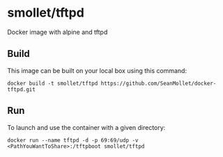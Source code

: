 # smollet/tftpd
Docker image with alpine and tftpd

## Build

This image can be built on your local box using this command:

```
docker build -t smollet/tftpd https://github.com/SeanMollet/docker-tftpd.git
```

## Run
To launch and use the container with a given directory:
```
docker run --name tftpd -d -p 69:69/udp -v <PathYouWantToShare>:/tftpboot smollet/tftpd
